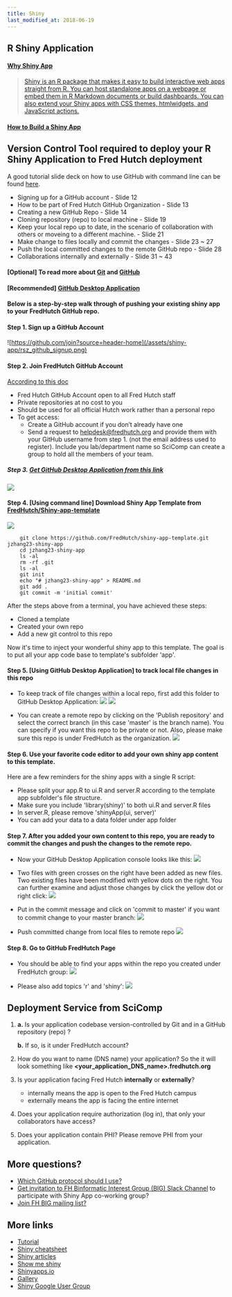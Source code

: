 ```yaml
---
title: Shiny
last_modified_at: 2018-06-19
---
```


## R Shiny Application

#### [Why Shiny App](http://zevross.com/blog/2016/04/19/r-powered-web-applications-with-shiny-a-tutorial-and-cheat-sheet-with-40-example-apps/)

> [Shiny is an R package that makes it easy to build interactive web apps straight from R. You can host standalone apps on a webpage or embed them in R Markdown documents or build dashboards. You can also extend your Shiny apps with CSS themes, htmlwidgets, and JavaScript actions.](https://shiny.rstudio.com)

####  [How to Build a Shiny App](https://shiny.rstudio.com/articles/build.html)

## Version Control Tool required to deploy your R Shiny Application to Fred Hutch deployment

A good tutorial slide deck on how to use GitHub with command line can be found [here](https://s3-us-west-2.amazonaws.com/fredhutch-docs/Introducing-Git-and-GitHub.pdf). 
- Signing up for a GitHub account - Slide 12
- How to be part of Fred Hutch GitHub Organization - Slide 13
- Creating a new GitHub Repo - Slide 14
- Cloning repository (repo) to local machine - Slide 19
- Keep your local repo up to date, in the scenario of collaboration with others or moveing to a different machine. - Slide 21
- Make change to files locally and commit the changes - Slide 23 ~ 27
- Push the local committed changes to the remote GitHub repo - Slide 28
- Collaborations internally and externally - Slide 31 ~ 43

#### [Optional] To read more about [Git](https://git-scm.com/book/en/v2/Getting-Started-Git-Basics) and [GitHub](https://github.com)

#### [Recommended] [GitHub Desktop Application](https://desktop.github.com/)

#### Below is a step-by-step walk through of pushing your existing shiny app to your FredHutch GitHub repo.

#### Step 1. Sign up a GitHub Account

![https://github.com/join?source=header-home](/assets/shiny-app/rsz_github_signup.png)

#### Step 2. Join FredHutch GitHub Account

[According to this doc](https://s3-us-west-2.amazonaws.com/fredhutch-docs/Introducing-Git-and-GitHub.pdf)
- Fred Hutch GitHub Account open to all Fred Hutch staff
- Private repositories at no cost to you
- Should be used for all official Hutch work rather than a personal repo
- To get access:
    - Create a GitHub account if you don’t already have one
    - Send a request to <helpdesk@fredhutch.org> and provide them with your GitHub username from step 1. 
(not the email address used to register). Include you lab/department name so SciComp can
create a group to hold all the members of your team.

##### Step 3. [Get GitHub Desktop Application from this link](https://desktop.github.com/)
![](/assets/shiny-app/electro-b.png)

#### Step 4. [Using command line] Download Shiny App Template from [FredHutch/Shiny-app-template](https://github.com/FredHutch/shiny-app-template)
![](/assets/shiny-app/com-com.png)

```
    git clone https://github.com/FredHutch/shiny-app-template.git jzhang23-shiny-app
    cd jzhang23-shiny-app
    ls -al
    rm -rf .git
    ls -al
    git init
    echo "# jzhang23-shiny-app" > README.md
    git add .
    git commit -m 'initial commit'
```
After the steps above from a terminal, you have achieved these steps:
- Cloned a template
- Created your own repo
- Add a new git control to this repo

Now it's time to inject your wonderful shiny app to this template. The goal is to put all your app code base to template's subfolder 'app'.  

#### Step 5. [Using GitHub Desktop Application] to track local file changes in this repo
- To keep track of file changes within a local repo, first add this folder to GitHub Desktop Application: 
    ![](/assets/shiny-app/electro-add-repo.png)
    ![](/assets/shiny-app/rsz_1electron-add-repo-2.png)

- You can create a remote repo by clicking on the 'Publish repository' and select the correct branch (in this case 'master' is the branch name). You can specify if you want this repo to be private or not. Also, please make sure this repo is under FredHutch as the organization.
![](/assets/shiny-app/electro-create-remote-repo.png)

#### Step 6. Use your favorite code editor to add your own shiny app content to this template.

Here are a few reminders for the shiny apps with a single R script: 

- Please split your app.R to ui.R and server.R according to the template app subfolder's file structure.
- Make sure you include 'library(shiny)' to both ui.R and server.R files
- In server.R, please remove 'shinyApp(ui, server)'
- You can add your data to a data folder under app folder

#### Step 7. After you added your own content to this repo, you are ready to commit the changes and push the changes to the remote repo.

- Now your GitHub Desktop Application console looks like this: 
![](/assets/shiny-app/electron-before-commit.png)

- Two files with green crosses on the right have been added as new files.
Two existing files have been modified with yellow dots on the right. 
You can further examine and adjust those changes by click the yellow dot or right click: 
![](/assets/shiny-app/electron-mod.png)

- Put in the commit message and click on 'commit to master' if you want to commit change to your master branch: 
![](/assets/shiny-app/electron-com.png) 

- Push committed change from local files to remote repo
![](/assets/shiny-app/electron-push.png) 

#### Step 8. Go to GitHub FredHutch Page
- You should be able to find your apps within the repo you created under FredHutch group:
![](/assets/shiny-app/github-repo_s.png) 

- Please also add topics 'r' and 'shiny':
![](/assets/shiny-app/GitHub-add-labels.png) 


## Deployment Service from SciComp

1. **a.** Is your application codebase version-controlled by Git and in a GitHub repository (repo) ? 

   **b.** If so, is it under FredHutch account? 

2. How do you want to name (DNS name) your application? So the it will look something like **<your_application_DNS_name>.fredhutch.org**

3. Is your application facing Fred Hutch **internally** or **externally**? 
    - internally means the app is open to the Fred Hutch campus
    - externally means the app is facing the entire internet 

4. Does your application require authorization (log in), that only your collaborators have access? 

5. Does your application contain PHI? Please remove PHI from your application. 

## More questions? 

- [Which GitHub protocol should I use?](https://gist.github.com/grawity/4392747)
- [Get invitation to FH Binformatic Interest Group (BIG) Slack Channel](https://join.slack.com/t/fhbig/shared_invite/enQtMzUyMDIxNzk3MDU3LWNjMDg3ZDVhNGZiNTBlODRmNWM5ZjczMzI1MGNmZTg4NGQ5ODgzMGNmMjcyNzMxMDc0YWFlN2VkNjI4NGZjNjg) to participate with Shiny App co-working group? 
- [Join FH BIG mailing list?](https://lists.fhcrc.org/mailman/listinfo/fhbig)


## More links

- [Tutorial](http://shiny.rstudio.com/tutorial/)
- [Shiny cheatsheet](http://shiny.rstudio.com/images/shiny-cheatsheet.pdf)
- [Shiny articles](http://shiny.rstudio.com/articles/)
- [Show me shiny](http://www.showmeshiny.com/.)
- [Shinyapps.io](http://www.shinyapps.io/)
- [Gallery](http://shiny.rstudio.com/gallery/google-charts.html)
- [Shiny Google User Group](https://groups.google.com/forum/#!forum/shiny-discuss)
